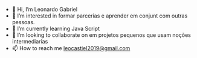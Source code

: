 - 👋 Hi, I’m Leonardo Gabriel
- 👀 I’m interested in  formar parcerias e aprender em conjunt com outras pessoas.
- 🌱 I’m currently learning  Java Script
- 💞️ I’m looking to collaborate on  em projetos pequenos que usam noções intermediarias
- 📫 How to reach me leocastiel2019@gmail.com

<!---
07Castiel/07Castiel is a ✨ special ✨ repository because its `README.md` (this file) appears on your GitHub profile.
You can click the Preview link to take a look at your changes.
--->
